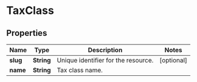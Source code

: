 

# TaxClass


## Properties

Name | Type | Description | Notes
------------ | ------------- | ------------- | -------------
**slug** | **String** | Unique identifier for the resource. |  [optional]
**name** | **String** | Tax class name. | 



